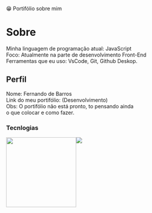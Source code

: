 😁 Portifólio sobre mim


<h1>Sobre</h1>
<p>
  Minha linguagem de programação atual: JavaScript<br>
  Foco: Atualmente na parte de desenvolvimento Front-End<br>
  Ferramentas que eu uso: VsCode, Git, Github Deskop.
</p>
<h2>Perfil</h2>
<p>
  Nome: Fernando de Barros<br>
  Link do meu portifólio: (Desenvolvimento)<br>
  Obs: O portifólio não está pronto, to pensando ainda<br>
  o que colocar e como fazer. 
</p>

<h3>Tecnlogias</h3>


<div style="display: flex; align-itens: center;">
  <img src="https://github-readme-stats.vercel.app/api/top-langs/?username=fernandobarrosd&layout=compact&show_icons=true&title_color=ffffff&icon_color=34abeb&text_color=daf7dc&bg_color=151515" style="height: 190px;"/>
  <img src="https://github-readme-stats.vercel.app/api?username=anuraghazra&show_icons=true&title_color=ffffff&icon_color=34abeb&text_color=daf7dc&bg_color=151515""/>
</div>






